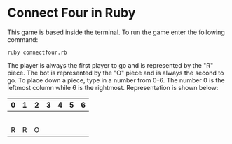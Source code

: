 # Connect Four in Ruby
This game is based inside the terminal. To run the game enter the following command:

`ruby connectfour.rb`


The player is always the first player to go and is represented by the "R" piece.
The bot is represented by the "O" piece and is always the second to go.
To place down a piece, type in a number from 0-6. The number 0 is the leftmost
column while 6 is the rightmost. Representation is shown below:

0 |1 |2 |3 |4 |5 |6 
--|--|--|--|--|--|--
  |  |  |  |  |  |  
  |  |  |  |  |  |  
  |  |  |  |  |  |  
  |  |  |  |  |  |  
  |  |  |  |  |  |  
R |R |O |  |  |  |  